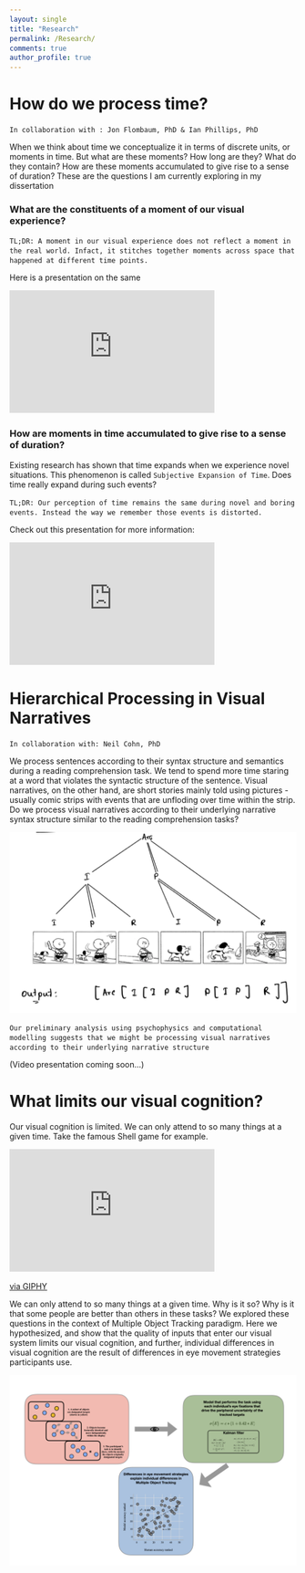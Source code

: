 ```yaml
---
layout: single
title: "Research"
permalink: /Research/
comments: true
author_profile: true
---
```



# How do we process time?
`In collaboration with : Jon Flombaum, PhD & Ian Phillips, PhD`

When we think about time we conceptualize it in terms of discrete units, or moments in time. But what are these moments? How long are they? What do they contain? How are these moments accumulated to give rise to a sense of duration? These are the questions I am currently exploring in my dissertation

### What are the constituents of a moment of our visual experience?

`TL;DR: A moment in our visual experience does not reflect a moment in the real world. Infact, it stitches together moments across space that happened at different time points.`

Here is a presentation on the same

<iframe width="360" height="215" src="https://www.youtube.com/embed/JQlGu8vNaOw" frameborder="0" allow="accelerometer; autoplay; encrypted-media; gyroscope; picture-in-picture" allowfullscreen></iframe> 

### How are moments in time accumulated to give rise to a sense of duration?
Existing research has shown that time expands when we experience novel situations. This phenomenon is called `Subjective Expansion of Time`. Does time really expand during such events?

`TL;DR: Our perception of time remains the same during novel and boring events. Instead the way we remember those events is distorted. `

Check out this presentation for more information:

<iframe width="360" height="215" src="https://www.youtube.com/embed/w82668xFLfg" frameborder="0" allow="accelerometer; autoplay; encrypted-media; gyroscope; picture-in-picture" allowfullscreen></iframe> 


# Hierarchical Processing in Visual Narratives
`In collaboration with: Neil Cohn, PhD`

We process sentences according to their syntax structure and semantics during a reading comprehension task. We tend to spend more time staring at a word that violates the syntactic structure of the sentence. Visual narratives, on the other hand, are short stories mainly told using pictures - usually comic strips with events that are unfloding over time within the strip. Do we process visual narratives according to their underlying narrative syntax structure similar to the reading comprehension tasks?


![Hiearchical processing in visual narratives](/pics/gallery/hierachical_processing_visual_narratives.png)


`Our preliminary analysis using psychophysics and computational modelling suggests that we might be processing visual narratives according to their underlying narrative structure`

(Video presentation coming soon...)

# What limits our visual cognition?
Our visual cognition is limited. We can only attend to so many things at a given time. Take the famous Shell game for example. 

<iframe src="https://giphy.com/embed/NusOH30J7QiJy" width="360" height="215" frameBorder="0" class="giphy-embed" allowFullScreen></iframe><p><a href="https://giphy.com/gifs/cat-memory-NusOH30J7QiJy">via GIPHY</a></p>


We can only attend to so many things at a given time. Why is it so? Why is it that some people are better than others in these tasks? We explored these questions in the context of Multiple Object Tracking paradigm. Here we hypothesized, and show that the quality of inputs that enter our visual system limits our visual cognition, and further, individual differences in visual cognition are the result of differences in eye movement strategies participants use.

![Hiearchical processing in visual narratives](/pics/gallery/Graphical_abstract_MOT.png)